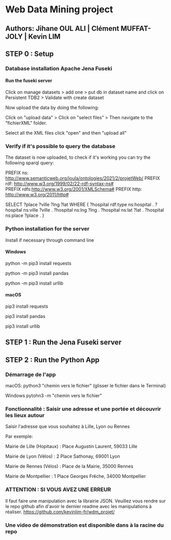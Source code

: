 # Web Data Mining project

## Authors: Jihane OUL ALI | Clément MUFFAT-JOLY | Kevin LIM

## STEP 0 : Setup

### Database installation Apache Jena Fuseki

#### Run the fuseki server

Click on manage datasets > add one > put db in dataset name and click on Persistent TDB2 > Validate with create dataset

Now upload the data by doing the following:

Click on "upload data" > Click on "select files" > Then navigate to the "fichierXML" folder.

Select all the XML files click "open" and then "upload all"

### Verify if it's possible to query the database
The dataset is now uploaded, to check if it's working you can try the following sparql query:

PREFIX ns: <http://www.semanticweb.org/joula/ontologies/2021/2/projetWeb/> 
PREFIX rdf: <http://www.w3.org/1999/02/22-rdf-syntax-ns#>  
PREFIX rdfs:<http://www.w3.org/2001/XMLSchema#> 
PREFIX http: <http://www.w3.org/2011/http#>

SELECT ?place ?ville ?lng ?lat
WHERE {
	?hospital rdf:type ns:hospital .
  	?hospital ns:ville ?ville .	
  	?hospital ns:lng ?lng .
  	?hospital ns:lat ?lat .
  	?hospital ns:place ?place .
}

### Python installation for the server

Install if necessary through command line 



#### Windows

python -m pip3 install requests

python -m pip3 install pandas

python -m pip3 install urllib 

#### macOS

pip3 install requests

pip3 install pandas 

pip3 install urllib

## STEP 1 : Run the Jena Fuseki server

## STEP 2 : Run the Python App

### Démarrage de l'app

macOS: 
python3 "chemin vers le fichier" (glisser le fichier dans le Terminal)

Windows
pytohn3 -m "chemin vers le fichier"


### Fonctionnalité : Saisir une adresse et une portée et découvrir les lieux autour 
Saisir l'adresse que vous souhaitez à Lille, Lyon ou Rennes

Par exemple: 

Mairie de Lille (Hopitaux) : Place Augustin Laurent, 59033 Lille

Mairie de Lyon (Vélos) : 2 Place Sathonay, 69001 Lyon

Mairie de Rennes (Vélos) : Place de la Mairie, 35000 Rennes

Mairie de Montpellier : 1 Place Georges Frêche, 34000 Montpellier

### ATTENTION : SI VOUS AVEZ UNE ERREUR 

Il faut faire une manipulation avec la librairie JSON. Veuillez vous rendre sur le repo github afin d'avoir le dernier readme avec les manipulations à réaliser.
https://github.com/kevinlim-fr/wdm_projet/

### Une video de démonstration est disponible dans à la racine du repo

